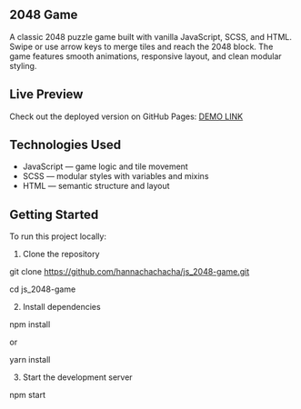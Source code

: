 ## 2048 Game

A classic 2048 puzzle game built with vanilla JavaScript, SCSS, and HTML. Swipe or use arrow keys to merge tiles and reach the 2048 block. The game features smooth animations, responsive layout, and clean modular styling.

## Live Preview

Check out the deployed version on GitHub Pages: [DEMO LINK](https://hannachachacha.github.io/js_2048-game/)

## Technologies Used

- JavaScript — game logic and tile movement
- SCSS — modular styles with variables and mixins
- HTML — semantic structure and layout

## Getting Started

To run this project locally:

1. Clone the repository
   
git clone https://github.com/hannachachacha/js_2048-game.git

cd js_2048-game

2. Install dependencies
   
npm install

or

yarn install

3. Start the development server

npm start
